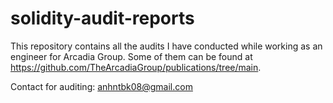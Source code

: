 # solidity-audit-reports
This repository contains all the audits I have conducted while working as an engineer for Arcadia Group. Some of them can be found at https://github.com/TheArcadiaGroup/publications/tree/main.

Contact for auditing: anhntbk08@gmail.com

